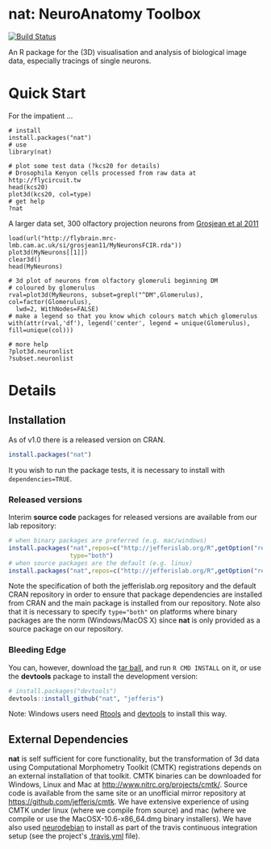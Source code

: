 # nat: NeuroAnatomy Toolbox
[![Build Status](https://travis-ci.org/jefferis/nat.svg)](https://travis-ci.org/jefferis/nat)

An R package for the (3D) visualisation and analysis of biological image data, especially tracings of
single neurons.

Quick Start
===========

For the impatient ...

    # install
    install.packages("nat")
    # use
    library(nat)
    
    # plot some test data (?kcs20 for details)
    # Drosophila Kenyon cells processed from raw data at http://flycircuit.tw
    head(kcs20)
    plot3d(kcs20, col=type)
    # get help
    ?nat

A larger data set, 300 olfactory projection neurons from [Grosjean et al 2011](http://flybrain.mrc-lmb.cam.ac.uk/dokuwiki/doku.php?id=si:grosjean_and_silbering_2011)

    load(url("http://flybrain.mrc-lmb.cam.ac.uk/si/grosjean11/MyNeuronsFCIR.rda"))
    plot3d(MyNeurons[[1]])
    clear3d()
    head(MyNeurons)
    
    # 3d plot of neurons from olfactory glomeruli beginning DM
    # coloured by glomerulus
    rval=plot3d(MyNeurons, subset=grepl("^DM",Glomerulus), col=factor(Glomerulus),
      lwd=2, WithNodes=FALSE)
    # make a legend so that you know which colours match which glomerulus
    with(attr(rval,'df'), legend('center', legend = unique(Glomerulus), fill=unique(col)))
    
    # more help
    ?plot3d.neuronlist
    ?subset.neuronlist

# Details
## Installation
As of v1.0 there is a released version on CRAN.

```r
install.packages("nat")
```

It you wish to run the package tests, it is necessary to install with 
`dependencies=TRUE`.

### Released versions
Interim **source code** packages for released versions are available from our 
lab repository:

```r
# when binary packages are preferred (e.g. mac/windows)
install.packages("nat",repos=c("http://jefferislab.org/R",getOption("repos")),
                 type="both")
# when source packages are the default (e.g. linux)
install.packages("nat",repos=c("http://jefferislab.org/R",getOption("repos")))
```

Note the specification of both the jefferislab.org repository and the default 
CRAN repository in order to ensure that package dependencies are installed from 
CRAN and the main package is installed from our repository. Note also that it is
necessary to specify `type="both"` on platforms where binary packages are the
norm (Windows/MacOS X) since **nat** is only provided as a source package on our
repository.

### Bleeding Edge
You can, however, download the [tar ball](https://github.com/jefferis/nat/tarball/master),
and run `R CMD INSTALL` on it, or use the **devtools** package to install the development version:

```r
# install.packages("devtools")
devtools::install_github("nat", "jefferis")
```

Note: Windows users need [Rtools](http://www.murdoch-sutherland.com/Rtools/) and
[devtools](http://CRAN.R-project.org/package=devtools) to install this way.

## External Dependencies
**nat** is self sufficient for core functionality, but the transformation of 3d
data using Computational Morphometry Toolkit (CMTK) registrations depends on an
external installation of that toolkit. CMTK binaries can be downloaded for
Windows, Linux and Mac at <http://www.nitrc.org/projects/cmtk/>. Source code is 
available from the same site or an unofficial mirror repository at 
<https://github.com/jefferis/cmtk>. We have extensive experience of using CMTK
under linux (where we compile from source) and mac (where we compile or use the
MacOSX-10.6-x86_64.dmg binary installers). We have also used 
[neurodebian](http://neuro.debian.net/pkgs/cmtk.html) to install as part of the
travis continuous integration setup (see the project's [.travis.yml](https://github.com/jefferis/nat/blob/master/.travis.yml) file).
